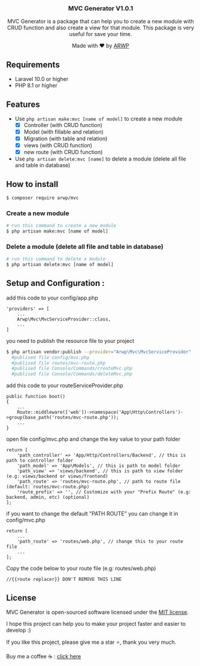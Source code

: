 <h3 style="text-align: center"> MVC Generator V1.0.1 </h3>
<p style="text-align: center">
MVC Generator is a package that can help you to create a new module with CRUD function and also create a view for that module. This package is very useful for save your time.
</p>
<p style="text-align: center">
Made with ❤️ by <a href="https://github.com/arwahyu01" title="Ar. Wahyu Pradana">ARWP</a>
</p>

## Requirements

- Laravel 10.0 or higher
- PHP 8.1 or higher

## Features
- Use `php artisan make:mvc [name of model]` to create a new module
  - [x] Controller (with CRUD function)
  - [x] Model (with fillable and relation)
  - [x] Migration (with table and relation)
  - [x] views (with CRUD function)
  - [x] new route (with CRUD function)
- Use `php artisan delete:mvc [name]` to delete a module (delete all file and table in database)

## How to install
```bash
$ composer require arwp/mvc
```
### Create a new module
```bash
# run this command to create a new module
$ php artisan make:mvc [name of model]
```
### Delete a module (delete all file and table in database)
```bash
# run this command to delete a module
$ php artisan delete:mvc [name of model]
```
## Setup and Configuration :
add this code to your config/app.php
```
'providers' => [
    ...
    Arwp\Mvc\MvcServiceProvider::class,
    ...
]
```
you need to publish the resource file to your project
```bash
$ php artisan vendor:publish --provider="Arwp\Mvc\MvcServiceProvider"
  #publised file config/mvc.php
  #publised file routes/mvc-route.php
  #publised file Console/Commands/createMvc.php
  #publised file Console/Commands/deleteMvc.php
````
add this code to your routeServiceProvider.php
```
public function boot()
{
    ...
    Route::middleware(['web'])->namespace('App\Http\Controllers')->group(base_path('routes/mvc-route.php'));
    ...
}
```

open file config/mvc.php and change the key value to your path folder
```
return [
    'path_controller' => 'App/Http/Controllers/Backend', // this is path to controller folder
    'path_model' => 'App\Models', // this is path to model folder
    'path_view' => 'views/backend', // this is path to view folder (e.g: views/backend or views/frontend)
    'path_route' => 'routes/mvc-route.php', // path to route file (default: routes/mvc-route.php)
    'route_prefix' => '', // Customize with your "Prefix Route" (e.g: backend, admin, etc) (optional)
];
```
if you want to change the default "PATH ROUTE" you can change it in config/mvc.php
```
return [
    ...
    'path_route' => 'routes/web.php', // change this to your route file
    ...
];
```
Copy the code below to your route file (e.g: routes/web.php)
```
//{{route replacer}} DON'T REMOVE THIS LINE
```

## License
MVC Generator is open-sourced software licensed under the [MIT license](https://opensource.org/licenses/MIT).

I hope this project can help you to make your project faster and easier to develop :)

If you like this project, please give me a star ⭐️, thank you very much.

Buy me a coffee ☕️ : [click here](https://trakteer.id/arwp)
